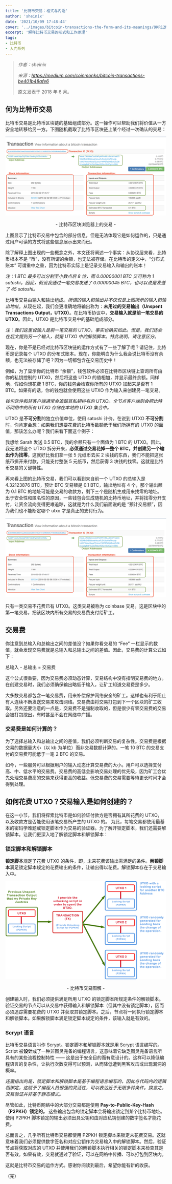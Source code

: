```yaml
---
title: '比特币交易：格式与内涵'
author: 'sheinix'
date: '2021/10/09 17:48:44'
cover: '../images/bitcoin-transactions-the-form-and-its-meanings/9KR12NWm7O.png'
excerpt: '解释比特币交易的形式和工作原理'
tags:
- 比特币
- 入门系列
---
```



> *作者：sheinix*
>
> *来源：<https://medium.com/coinmonks/bitcoin-transactions-be401b48afe6>*
>
> 原文发表于 2018 年 6 月。



## 何为比特币交易

比特币交易是比特币区块链的基础组成部分。这一操作可以帮助我们将价值从一方安全地转移给另一方。下图随机截取了比特币区块链上某个经过一次确认的交易：

﻿![img](../images/bitcoin-transactions-the-form-and-its-meanings/9KR12NWm7O.png)

<p style="text-align:center">- 比特币区块浏览器上的交易 -</p>

上图显示了比特币交易中包含的部分信息，但是无法体现它是如何运作的，只是通过用户可读的方式将这些信息展示出来而已。

除了解释上图出现的一些概念之外，本文还将阐述一个事实：从协议层来看，比特币根本不是 “币”，没有所谓的余额，也无法被存储。在比特币的定义中，“分布式账本” 可谓重中之重，因为比特币实际上是记录交易输入和输出的账本！

*注：1 BTC 最多可以分割至小数点后 8 位，而 0.00000001 BTC 又可称为 1 satoshi。因此，假设我通过一笔交易发送了* *0.00000045 BTC，也可以说是发送了 45 satoshi。*

比特币交易由输入和输出组成。*所谓的输入和输出并不仅仅是上图所示的输入和输出地址*。从现在起，我们会更准确地将输出称为：**未用过的交易输出（Unspent Transactions Output，UTXO）**。在比特币协议中，**交易输入就是前一笔交易的 UTXO**。因此，UTXO 是比特币交易中的基础组成部分。

*注：我们这里说输入是前一笔交易的 UTXO，事实也确实如此。但是，我们还会在后文提到另一个输入，就是 UTXO 中的解锁脚本。特此说明，请注意区分。*

现在，你是不是已经对比特币区块链的运作方式有了一些了解了呢？请记住，比特币是记录每个 UTXO 的分布式账本。现在，你能明白为什么我会说比特币没有余额，也无法被存储了吧？因为一切都包含在交易历史中！

例如，为了显示你的比特币 “余额”，钱包软件必须在比特币区块链上查询所有由你的私钥控制的 UTXO，然后将这些 UTXO 的值相加，并显示最终余额。同样地，假如你想花费 1 BTC，你的钱包会检查你所有的 UTXO 加起来是否有 1 BTC。如果有的话，你的钱包就会使用这些 UTXO 作为输入来创建另一笔交易。

*钱包软件和轻客户端通常会追踪其私钥持有的 UTXO。全节点客户端则会把比特币网络中的所有 UTXO 存储在本地的 UTXO 集合中。*

UTXO 是**不可分割**的独立价值单位，使用 satoshi 计价。在说到 UTXO **不可分割**时，你肯定会想：如果我们想要花费的比特币数额低于我们所拥有的 UTXO 的面值，那该怎么办呢？我们来看下面这个例子：

我想给 Sarah 发送 0.5 BTC，我的余额只有一个面值为 1 BTC 的 UTXO。因此，我无法将这个 UTXO 拆分开来，**必须通过交易花掉一整个 BTC，并创建另一个输出作为找零**。这就好比我们拿一张 5 元纸币去买 2 块钱的东西，我们不能把这张纸币撕开来付款，只能支付整张 5 元纸币，然后获得 3 块钱的找零。这就是比特币交易的关键特性。

再来看上图的比特币交易，我们可以看到来自前一个 UTXO 的总输入是 4.32123876 BTC，预计 BTC 交易额是 0.1 BTC，输出地址有 4 个，那个输出额为 0.1 BTC 的地址可能是交易的收款方，剩下三个是随机生成用来找零的地址。出于安全性和匿名性的原因，一些钱包会生成随机的比特币地址，并将找零分开支付，让资金流向变得更难追踪，这就是为什么我们前面说的是 “预计交易额”，因为我们也不能断定哪个 utxo 才是真正的支付行为。

![img](../images/bitcoin-transactions-the-form-and-its-meanings/NynonhHahT.png)

只有一类交易不花费已有 UTXO。这类交易被称为 coinbase 交易。这是区块中的第一笔交易，把该区块内所有交易的交易费支付给矿工。

## 交易费

你注意到总输入和总输出之间的差值没？如果你看交易的 “Fee” 一栏显示的数值，就会发现交易费就是总输入和总输出之间的差值。因此，交易费的计算公式如下：

总输入 - 总输出 = 交易费

这个公式很重要，因为交易费必须动态计算，交易结构中没有指明交易费的地方。在创建交易时，我们必须确保输出略低于输入，让矿工知道交易费是多少。

大多数交易都包含一笔交易费，用来补偿保护网络安全的矿工。这样也有利于阻止有人连续不断发送交易来攻击网络。交易费由将交易打包到下一个区块的矿工收取。另外还要注意的一点是，交易费不是强制收取的，但是很少有零交易费的交易会被打包挖出，有时甚至不会在网络中广播。

### **交易费是如何计算的？**

为了选择总输入和总输出之间的差值，我们必须判断交易的复杂性。交易费是根据交易的数据量大小（以 kb 为单位）而非交易数额计算的。一笔 10 BTC 的交易支付的交易费可能低于一笔 2 BTC 的交易。

如今，一些服务可以根据用户的输入动态计算交易费的大小。用户可以选择支付高、中、低水平的交易费。交易费的高低会影响交易处理的优先级，因为矿工会优先处理交易费高的交易来获得更高的收益。低交易费的交易需要等待更长时间才会得到处理。

## 如何花费 UTXO？交易输入是如何创建的？ 

在这一小节，我们将探索比特币是如何验证付款方是否拥有其所花费的 UTXO，以及收款方是否能使用该笔交易所产生的 UTXO 的。 为此，每笔交易都使用最基本的密码学难题或锁定脚本作为交易的验证器。为了解开锁定脚本，我们还需要解锁脚本。让我们更深入地了解锁定脚本和解锁脚本：

### **锁定脚本和解锁脚本**

**锁定脚本**规定了花费 UTXO 的条件，即，未来花费该输出需满足的条件。**解锁脚本**满足锁定脚本规定的花费输出的条件，让输出得以花费。解锁脚本存在于交易输入中。

﻿![img](../images/bitcoin-transactions-the-form-and-its-meanings/a3dNnuA.png)

<p style="text-align:center">- 比特币交易图解 -</p>

创建输入时，我们必须提供满足所用 UTXO 的锁定脚本所规定条件的解锁脚本。验证交易的节点可以从交易中获得输入和解锁脚本（但其中没有锁定脚本），因而必须追踪需要花费的 UTXO 并获取其锁定脚本。之后，节点将一同执行锁定脚本和解锁脚本。如果解锁脚本满足锁定脚本规定的条件，该输入就是有效的。

### **Scrypt 语言**

比特币交易语言叫作 Scrypt。锁定脚本和解锁脚本就是用 Scrypt 语言编写的。Script 被**设计**成了一种非图灵完备的编程语言，这意味着它缺乏图灵完备语言所具有的某些流程控制特性 —— 这是出于安全目的而有意设计的。这样可以降低编程语言的复杂性，让执行次数变得可以预测，从而降低遭到黑客攻击或出现漏洞的概率。

*还需指出的是，锁定脚本和解锁脚本是基于编程语言编写的，因此与代码内的逻辑相绑定，这赋予了编程人员很强的灵活性，可以表达近乎无限多种条件。换言之，交易验证并非基于静态模式。*

尽管如此，比特币网络中的大部分交易都是使用 **Pay-to-Public-Key-Hash（P2PKH）**锁定的**。** 这些输出包含的锁定脚本会将输出锁定到某个比特币地址。使用 P2PKH 脚本锁定的输出必须出具公钥和由对应私钥创建的数字签名才能花费。

总而言之，几乎所有比特币交易都使用 P2PKH 锁定脚本来锁定未花费交易。这就意味着我们必须提供数字签名和对应公钥作为交易输入中的解锁脚本。然后，验证节点将获取对应的 UTXO 并使用我们的解锁脚本执行相关的锁定脚本来检查其是否有效。如果有效，交易就通过了验证，可以在网络中传播、可以打包到区块内。

这就是比特币交易的运作方式。感谢你阅读到最后，希望你能有新的收获。

（完）